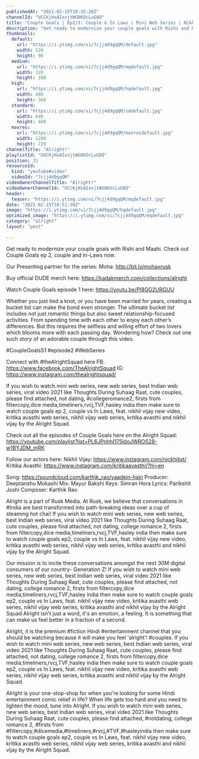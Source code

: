 ```yaml
---
publishedAt: "2021-02-15T10:35:28Z"
channelId: "UCCKjHsAIxvjtWG8KOcLuG8Q"
title: "Couple Goals | Ep2/3: Couple & In Laws | Mini Web Series | Nikhil Vijay & Kritika Avasthi | Alright!"
description: "Get ready to modernize your couple goals with Rishi and Maahi. Check out Couple Goals ep 2, couple and In-Laws now.\n\nOur Presenting partner for the series:\nMoha: http://bit.ly/mohaxrusk\n\nBuy official DUDE merch here: https://kadakmerch.com/collections/alright\n\nWatch Couple Goals episode 1 here: https://youtu.be/Pl8GG2URGUU\n\nWhether you just tied a knot, or you have been married for years, creating a bucket list can make the bond even stronger. The ultimate bucket list includes not just romantic things but also sweet relationship-focused activities. From spending time with each other to enjoy each other’s differences. But this requires the selfless and willing effort of two lovers which blooms more with each passing day. Wondering how? Check out one such story of an adorable couple through this video.\n\n#CoupleGoalsS1 #episode2 #WebSeries\n\nConnect with #theAlrightSquad here\nFB: https://www.facebook.com/TheAlrightSquad\nIG: https://www.instagram.com/thealrightsquad/\n\nIf you wish to watch mini web series, new web series, best Indian web series, viral video 2021 like Thoughts During Suhaag Raat, cute couples, please find attached, not dating, #collegeromance2, firsts from filtercopy,dice media,timeliners,rvcj,TVF,hasley india then make sure to watch couple goals ep 2, couple vs In Laws, feat. nikhil vijay new video, kritika avasthi web series, nikhil vijay web series, kritika avasthi and nikhil vijay by the Alright Squad.\n\nCheck out all the episodes of Couple Goals here on the Alright Squad: https://youtube.com/playlist?list=PL6JPnhhI175ldoJWROS28-w1BYJDM_mRK\n\nFollow our actors here:\nNikhil Vijay: https://www.instagram.com/nickhilist/\nKritika Avasthi: https://www.instagram.com/kritikaavasthi/?hl=en\n\nSong: https://soundcloud.com/karthik_rao/yaadein-hain\nProducer: Deeptanshu Mokashi\nMix: Mayur Bakshi\nKeys: Simran Hora\nLyrics: Parikshit Joshi\nComposer: Karthik Rao\n\nAlright is a part of Rusk Media. At Rusk, we believe that conversations in #India are best transformed into path-breaking ideas over a cup of steaming hot chai! If you wish to watch mini web series, new web series, best Indian web series, viral video 2021 like Thoughts During Suhaag Raat, cute couples, please find attached, not dating, college romance 2, firsts from filtercopy,dice media,timeliners,rvcj,TVF,hasley india then make sure to watch couple goals ep2, couple vs In Laws, feat. nikhil vijay new video, kritika avasthi web series, nikhil vijay web series, kritika avasthi and nikhil vijay by the Alright Squad.\n\nOur mission is to incite these conversations amongst the next 30M digital consumers of our country- Generation Z! If you wish to watch mini web series, new web series, best Indian web series, viral video 2021 like Thoughts During Suhaag Raat, cute couples, please find attached, not dating, college romance 2, firsts from filtercopy,dice media,timeliners,rvcj,TVF,hasley india then make sure to watch couple goals ep2, couple vs In Laws, feat. nikhil vijay new video, kritika avasthi web series, nikhil vijay web series, kritika avasthi and nikhil vijay by the Alright Squad.Alright isn't just a word, it's an emotion, a feeling. It is something that can make us feel better in a fraction of a second.\n\nAlright, it is the premium #fiction Hindi #entertainment channel that you should be watching because it will make you feel 'alright'! #couples. If you wish to watch mini web series, new web series, best Indian web series, viral video 2021 like Thoughts During Suhaag Raat, cute couples, please find attached, not dating, college romance 2, firsts from filtercopy,dice media,timeliners,rvcj,TVF,hasley india then make sure to watch couple goals ep2, couple vs In Laws, feat. nikhil vijay new video, kritika avasthi web series, nikhil vijay web series, kritika avasthi and nikhil vijay by the Alright Squad.\n\nAlright is your one-stop-shop for when you're looking for some Hindi entertainment comic relief in life? When life gets too hard and you need to lighten the mood, tune into Alright. If you wish to watch mini web series, new web series, best Indian web series, viral video 2021 like Thoughts During Suhaag Raat, cute couples, please find attached, #notdating, college romance 2, #firsts from #filtercopy,#dicemedia,#timeliners,#rvcj,#TVF,#hasleyindia then make sure to watch couple goals ep2, couple vs In Laws, feat. nikhil vijay new video, kritika avasthi web series, nikhil vijay web series, kritika avasthi and nikhil vijay by the Alright Squad."
thumbnails:
  default:
    url: "https://i.ytimg.com/vi/7cjj4d9gqQM/default.jpg"
    width: 120
    height: 90
  medium:
    url: "https://i.ytimg.com/vi/7cjj4d9gqQM/mqdefault.jpg"
    width: 320
    height: 180
  high:
    url: "https://i.ytimg.com/vi/7cjj4d9gqQM/hqdefault.jpg"
    width: 480
    height: 360
  standard:
    url: "https://i.ytimg.com/vi/7cjj4d9gqQM/sddefault.jpg"
    width: 640
    height: 480
  maxres:
    url: "https://i.ytimg.com/vi/7cjj4d9gqQM/maxresdefault.jpg"
    width: 1280
    height: 720
channelTitle: "Alright!"
playlistId: "UUCKjHsAIxvjtWG8KOcLuG8Q"
position: 25
resourceId:
  kind: "youtube#video"
  videoId: "7cjj4d9gqQM"
videoOwnerChannelTitle: "Alright!"
videoOwnerChannelId: "UCCKjHsAIxvjtWG8KOcLuG8Q"
header:
  teaser: "https://i.ytimg.com/vi/7cjj4d9gqQM/mqdefault.jpg"
date: "2021-02-15T10:51:30Z"
image: "https://i.ytimg.com/vi/7cjj4d9gqQM/hqdefault.jpg"
optimized_image: "https://i.ytimg.com/vi/7cjj4d9gqQM/mqdefault.jpg"
category: "alright"
layout: "post"

---
```

Get ready to modernize your couple goals with Rishi and Maahi. Check out Couple Goals ep 2, couple and In-Laws now.

Our Presenting partner for the series:
Moha: http://bit.ly/mohaxrusk

Buy official DUDE merch here: https://kadakmerch.com/collections/alright

Watch Couple Goals episode 1 here: https://youtu.be/Pl8GG2URGUU

Whether you just tied a knot, or you have been married for years, creating a bucket list can make the bond even stronger. The ultimate bucket list includes not just romantic things but also sweet relationship-focused activities. From spending time with each other to enjoy each other’s differences. But this requires the selfless and willing effort of two lovers which blooms more with each passing day. Wondering how? Check out one such story of an adorable couple through this video.

#CoupleGoalsS1 #episode2 #WebSeries

Connect with #theAlrightSquad here
FB: https://www.facebook.com/TheAlrightSquad
IG: https://www.instagram.com/thealrightsquad/

If you wish to watch mini web series, new web series, best Indian web series, viral video 2021 like Thoughts During Suhaag Raat, cute couples, please find attached, not dating, #collegeromance2, firsts from filtercopy,dice media,timeliners,rvcj,TVF,hasley india then make sure to watch couple goals ep 2, couple vs In Laws, feat. nikhil vijay new video, kritika avasthi web series, nikhil vijay web series, kritika avasthi and nikhil vijay by the Alright Squad.

Check out all the episodes of Couple Goals here on the Alright Squad: https://youtube.com/playlist?list=PL6JPnhhI175ldoJWROS28-w1BYJDM_mRK

Follow our actors here:
Nikhil Vijay: https://www.instagram.com/nickhilist/
Kritika Avasthi: https://www.instagram.com/kritikaavasthi/?hl=en

Song: https://soundcloud.com/karthik_rao/yaadein-hain
Producer: Deeptanshu Mokashi
Mix: Mayur Bakshi
Keys: Simran Hora
Lyrics: Parikshit Joshi
Composer: Karthik Rao

Alright is a part of Rusk Media. At Rusk, we believe that conversations in #India are best transformed into path-breaking ideas over a cup of steaming hot chai! If you wish to watch mini web series, new web series, best Indian web series, viral video 2021 like Thoughts During Suhaag Raat, cute couples, please find attached, not dating, college romance 2, firsts from filtercopy,dice media,timeliners,rvcj,TVF,hasley india then make sure to watch couple goals ep2, couple vs In Laws, feat. nikhil vijay new video, kritika avasthi web series, nikhil vijay web series, kritika avasthi and nikhil vijay by the Alright Squad.

Our mission is to incite these conversations amongst the next 30M digital consumers of our country- Generation Z! If you wish to watch mini web series, new web series, best Indian web series, viral video 2021 like Thoughts During Suhaag Raat, cute couples, please find attached, not dating, college romance 2, firsts from filtercopy,dice media,timeliners,rvcj,TVF,hasley india then make sure to watch couple goals ep2, couple vs In Laws, feat. nikhil vijay new video, kritika avasthi web series, nikhil vijay web series, kritika avasthi and nikhil vijay by the Alright Squad.Alright isn't just a word, it's an emotion, a feeling. It is something that can make us feel better in a fraction of a second.

Alright, it is the premium #fiction Hindi #entertainment channel that you should be watching because it will make you feel 'alright'! #couples. If you wish to watch mini web series, new web series, best Indian web series, viral video 2021 like Thoughts During Suhaag Raat, cute couples, please find attached, not dating, college romance 2, firsts from filtercopy,dice media,timeliners,rvcj,TVF,hasley india then make sure to watch couple goals ep2, couple vs In Laws, feat. nikhil vijay new video, kritika avasthi web series, nikhil vijay web series, kritika avasthi and nikhil vijay by the Alright Squad.

Alright is your one-stop-shop for when you're looking for some Hindi entertainment comic relief in life? When life gets too hard and you need to lighten the mood, tune into Alright. If you wish to watch mini web series, new web series, best Indian web series, viral video 2021 like Thoughts During Suhaag Raat, cute couples, please find attached, #notdating, college romance 2, #firsts from #filtercopy,#dicemedia,#timeliners,#rvcj,#TVF,#hasleyindia then make sure to watch couple goals ep2, couple vs In Laws, feat. nikhil vijay new video, kritika avasthi web series, nikhil vijay web series, kritika avasthi and nikhil vijay by the Alright Squad.